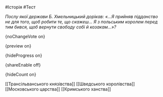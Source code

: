 #Історія #Тест

*Послу якої держави Б. Хмельницький дорікав: «…Я прийняв підданство не для того, щоб робити те, що скажеш… Я з польським королем перед тим бився, щоб вернути свободу собі й козакам…»?*

{noChangeVote on}

{preview on}

{hideProgress on}

{shareEnable off}

{hideCount on}

[[Трансільванського князівства]]
[[Шведського королівства]]
[[Московського царства]]
[[Кримського ханства]]

